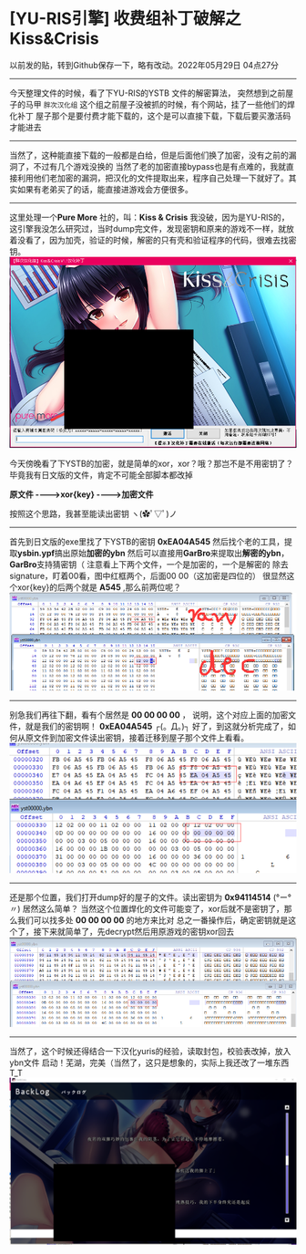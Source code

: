 # [YU-RIS引擎] 收费组补丁破解之Kiss&Crisis

以前发的贴，转到Github保存一下，略有改动。2022年05月29日 04点27分

------

今天整理文件的时候，看了下YU-RIS的YSTB 文件的解密算法，
突然想到之前屋子的马甲 `胖次汉化组`
这个组之前屋子没被抓的时候，有个网站，挂了一些他们的焊化补丁
屋子那个是要付费才能下载的，这个是可以直接下载，下载后要买激活码才能进去

------

当然了，这种能直接下载的一般都是白给，但是后面他们换了加密，没有之前的漏洞了，不过有几个游戏没换的
当然了老的加密直接bypass也是有点难的，我就直接利用他们老加密的漏洞，把汉化的文件提取出来，程序自己处理一下就好了。其实如果有老弟买了的话，能直接进游戏会方便很多。

------

这里处理一个**Pure More** 社的，叫：**Kiss & Crisis**
我没破，因为是YU-RIS的，这引擎我没怎么研究过，当时dump完文件，发现密钥和原来的游戏不一样，就放着没看了，因为加壳，验证的时候，解密的只有壳和验证程序的代码，很难去找密钥。
![1](https://github.com/Dir-A/Dir-A_Essays_MD/blob/main/image/%5BYU-RIS%E5%BC%95%E6%93%8E%5D%20%E6%94%B6%E8%B4%B9%E7%BB%84%E8%A1%A5%E4%B8%81%E7%A0%B4%E8%A7%A3%E4%B9%8BKiss%26Crisis/1.png)

今天傍晚看了下YSTB的加密，就是简单的xor，xor？哦？那岂不是不用密钥了？
毕竟我有日文版的文件，肯定不可能全部脚本都改掉

**原文件  ---->xor{key} ---->加密文件**

按照这个思路，我甚至能读出密钥 ヽ(✿ﾟ▽ﾟ)ノ

------

首先到日文版的exe里找了下YSTB的密钥 **0xEA04A545**
然后找个老的工具，提取**ysbin.ypf**搞出原始**加密的ybn**
然后可以直接用**GarBro**来提取出**解密的ybn**，**GarBro**支持猜密钥（
注意看上下两个文件，一个是加密的，一个是解密的
除去signature，盯着00看，图中红框两个，后面00 00（这加密是四位的）
很显然这个xor{key}的后两个就是 **A545** ,那么前两位呢？
![2](https://github.com/Dir-A/Dir-A_Essays_MD/blob/main/image/%5BYU-RIS%E5%BC%95%E6%93%8E%5D%20%E6%94%B6%E8%B4%B9%E7%BB%84%E8%A1%A5%E4%B8%81%E7%A0%B4%E8%A7%A3%E4%B9%8BKiss%26Crisis/2.png)

------

别急我们再往下翻，看有个居然是 **00 00 00 00** ，
说明，这个对应上面的加密文件，就是我们的密钥啊！ **0xEA04A545** ┌(。Д。)┐
好了，到这就分析完成了，如何从原文件到加密文件读出密钥，接着迁移到屋子那个文件上看看。
![3](https://github.com/Dir-A/Dir-A_Essays_MD/blob/main/image/%5BYU-RIS%E5%BC%95%E6%93%8E%5D%20%E6%94%B6%E8%B4%B9%E7%BB%84%E8%A1%A5%E4%B8%81%E7%A0%B4%E8%A7%A3%E4%B9%8BKiss%26Crisis/3.png)

------

还是那个位置，我们打开dump好的屋子的文件。读出密钥为 **0x94114514** (°ー°〃) 居然这么简单？
当然这个位置焊化的文件可能变了，xor后就不是密钥了，那么我们可以找多处 **00 00 00 00** 的地方来比对
总之一番操作后，确定密钥就是这个了，接下来就简单了，先decrypt然后用原游戏的密钥xor回去
![4](https://github.com/Dir-A/Dir-A_Essays_MD/blob/main/image/%5BYU-RIS%E5%BC%95%E6%93%8E%5D%20%E6%94%B6%E8%B4%B9%E7%BB%84%E8%A1%A5%E4%B8%81%E7%A0%B4%E8%A7%A3%E4%B9%8BKiss%26Crisis/4.png)

------

当然了，这个时候还得结合一下汉化yuris的经验，读取封包，校验表改掉，放入ybn文件
启动！芜湖，完美（当然了，这只是想象的，实际上我还改了一堆东西T_T
![5](https://github.com/Dir-A/Dir-A_Essays_MD/blob/main/image/%5BYU-RIS%E5%BC%95%E6%93%8E%5D%20%E6%94%B6%E8%B4%B9%E7%BB%84%E8%A1%A5%E4%B8%81%E7%A0%B4%E8%A7%A3%E4%B9%8BKiss%26Crisis/5.png)
